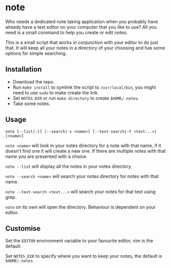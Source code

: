 # note

Who needs a dedicated note taking application when you probably have already
have a text editor on your computer that you like to use? All you need is a
small command to help you create or edit notes.

This is a small script that works in conjunction with your editor to do just
that. It will keep all your notes in a directory of your choosing and has some
options for simple searching.

## Installation

* Download the repo.
* Run `make install` to symlink the script to `/usr/local/bin`, you might need to use
`sudo` to make create the link.
* Set `NOTES_DIR` or run `make directory` to create `$HOME/.notes`.
* Take some notes.

## Usage

`note [--list|-l] [--search|-s <name>] [--text-search|-t <text...>] [<name>]`

`note <name>` will look in your notes directory for a note with that name, if it
doesn't find one it will create a new one. If there are multiple notes with that
name you are presented with a choice.

`note --list` will display all the notes in your notes directory.

`note --search <name>` will search your notes directory for notes with that
name.

`note --text-search <text...>` will search your notes for that text using grep.

`note` on its own will open the directory. Behaviour is dependent on your
editor.

## Customise

Set the `EDITOR` environment variable to your favourite editor, vim is the
default.

Set `NOTES_DIR` to specify where you want to keep your notes, the default is
`$HOME/.notes`
